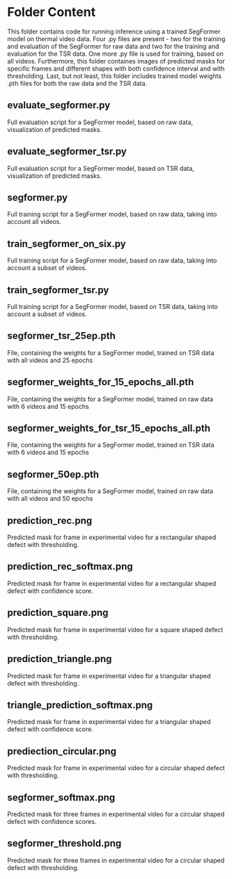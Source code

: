 # Folder Content

This folder contains code for running inference using a trained SegFormer model on thermal video data. Four .py files are present - two for the training and evaluation of the SegFormer for raw data and two for the training and evaluation for the TSR data. One more .py file is used for training, based on all videos. Furthermore, this folder containes images of predicted masks for specific frames and different shapes with both confidence interval and with thresholding. Last, but not least, this folder includes trained model weights .pth files for both the raw data and the TSR data. 

## evaluate_segformer.py
Full evaluation script for a SegFormer model, based on raw data, visualization of predicted masks. 
## evaluate_segformer_tsr.py
Full evaluation script for a SegFormer model, based on TSR data, visualization of predicted masks. 
## segformer.py
Full training script for a SegFormer model, based on raw data, taking into account all videos.
## train_segformer_on_six.py
Full training script for a SegFormer model, based on raw data, taking into account a subset of videos.
## train_segformer_tsr.py
Full training script for a SegFormer model, based on TSR data, taking into account a subset of videos.
## segformer_tsr_25ep.pth
File, containing the weights for a SegFormer model, trained on TSR data with all videos and 25 epochs
## segformer_weights_for_15_epochs_all.pth
File, containing the weights for a SegFormer model, trained on raw data with 6 videos and 15 epochs
## segformer_weights_for_tsr_15_epochs_all.pth
File, containing the weights for a SegFormer model, trained on TSR data with 6 videos and 15 epochs
## segformer_50ep.pth
File, containing the weights for a SegFormer model, trained on raw data with all videos and 50 epochs
## prediction_rec.png
Predicted mask for frame in experimental video for a rectangular shaped defect with thresholding. 
## prediction_rec_softmax.png
Predicted mask for frame in experimental video for a rectangular shaped defect with confidence score. 
## prediction_square.png
Predicted mask for frame in experimental video for a square shaped defect with thresholding. 
## prediction_triangle.png
Predicted mask for frame in experimental video for a triangular shaped defect with thresholding. 
## triangle_prediction_softmax.png
Predicted mask for frame in experimental video for a triangular shaped defect with confidence score. 
## prediection_circular.png
Predicted mask for frame in experimental video for a circular shaped defect with thresholding. 
## segformer_softmax.png
Predicted mask for three frames in experimental video for a circular shaped defect with confidence scores. 
## segformer_threshold.png
Predicted mask for three frames in experimental video for a circular shaped defect with thresholding. 




